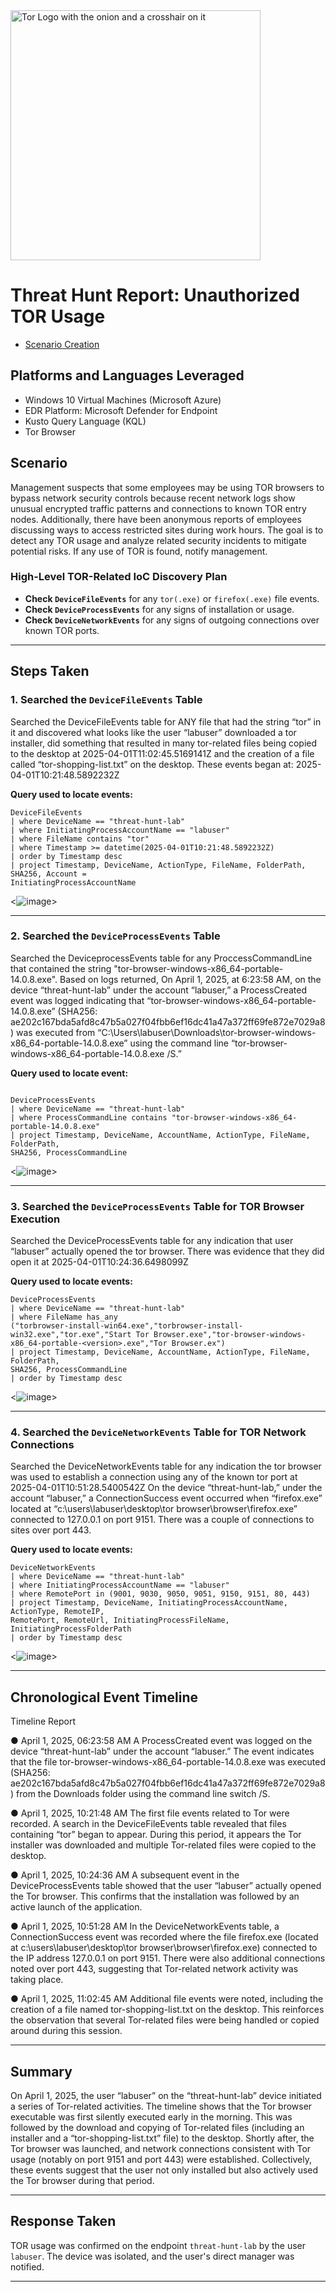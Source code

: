 
<img width="400" src="https://github.com/user-attachments/assets/44bac428-01bb-4fe9-9d85-96cba7698bee" alt="Tor Logo with the onion and a crosshair on it"/>

# Threat Hunt Report: Unauthorized TOR Usage
- [Scenario Creation](https://github.com/coreyhallbtrt/threat-hunting-scenario-tor-/blob/main/threat-hunting-scenario-tor-event-creation.md)

## Platforms and Languages Leveraged
- Windows 10 Virtual Machines (Microsoft Azure)
- EDR Platform: Microsoft Defender for Endpoint
- Kusto Query Language (KQL)
- Tor Browser

##  Scenario

Management suspects that some employees may be using TOR browsers to bypass network security controls because recent network logs show unusual encrypted traffic patterns and connections to known TOR entry nodes. Additionally, there have been anonymous reports of employees discussing ways to access restricted sites during work hours. The goal is to detect any TOR usage and analyze related security incidents to mitigate potential risks. If any use of TOR is found, notify management.

### High-Level TOR-Related IoC Discovery Plan

- **Check `DeviceFileEvents`** for any `tor(.exe)` or `firefox(.exe)` file events.
- **Check `DeviceProcessEvents`** for any signs of installation or usage.
- **Check `DeviceNetworkEvents`** for any signs of outgoing connections over known TOR ports.

---

## Steps Taken

### 1. Searched the `DeviceFileEvents` Table

Searched the DeviceFileEvents table for ANY file that had the string “tor” in it and discovered what 
looks like the user “labuser” downloaded a tor installer, did something that resulted in many 
tor-related files being copied to the desktop at 2025-04-01T11:02:45.5169141Z and the creation of a 
file called “tor-shopping-list.txt” on the desktop. These events began at: 
2025-04-01T10:21:48.5892232Z 

**Query used to locate events:**

```kql
DeviceFileEvents 
| where DeviceName == "threat-hunt-lab" 
| where InitiatingProcessAccountName == "labuser" 
| where FileName contains "tor" 
| where Timestamp >= datetime(2025-04-01T10:21:48.5892232Z) 
| order by Timestamp desc 
| project Timestamp, DeviceName, ActionType, FileName, FolderPath, SHA256, Account = 
InitiatingProcessAccountName
```
<![image](https://github.com/user-attachments/assets/11c2e686-b946-437d-bd8d-f5897e9c4ec9)>

---

### 2. Searched the `DeviceProcessEvents` Table

Searched the DeviceprocessEvents table for any ProccessCommandLine that contained the string 
"tor-browser-windows-x86_64-portable-14.0.8.exe". Based on logs returned, On April 1, 2025, at 
6:23:58 AM, on the device “threat-hunt-lab” under the account “labuser,” a ProcessCreated event was 
logged indicating that “tor-browser-windows-x86_64-portable-14.0.8.exe” (SHA256: 
ae202c167bda5afd8c47b5a027f04fbb6ef16dc41a47a372ff69fe872e7029a8) was executed from 
“C:\Users\labuser\Downloads\tor-browser-windows-x86_64-portable-14.0.8.exe” using the command 
line “tor-browser-windows-x86_64-portable-14.0.8.exe /S.” 

**Query used to locate event:**

```kql

DeviceProcessEvents 
| where DeviceName == "threat-hunt-lab" 
| where ProcessCommandLine contains "tor-browser-windows-x86_64-portable-14.0.8.exe" 
| project Timestamp, DeviceName, AccountName, ActionType, FileName, FolderPath, 
SHA256, ProcessCommandLine 
```
<![image](https://github.com/user-attachments/assets/c9e0a407-79c1-4aaa-98eb-dfd87d24a444)>

---

### 3. Searched the `DeviceProcessEvents` Table for TOR Browser Execution

Searched the DeviceProcessEvents table for any indication that user “labuser” actually opened the 
tor browser. There was evidence that they did open it at 2025-04-01T10:24:36.6498099Z 

**Query used to locate events:**

```kql
DeviceProcessEvents 
| where DeviceName == "threat-hunt-lab" 
| where FileName has_any 
("torbrowser-install-win64.exe","torbrowser-install-win32.exe","tor.exe","Start Tor Browser.exe","tor-browser-windows-x86_64-portable-<version>.exe","Tor Browser.ex")
| project Timestamp, DeviceName, AccountName, ActionType, FileName, FolderPath, 
SHA256, ProcessCommandLine 
| order by Timestamp desc 
```
<![image](https://github.com/user-attachments/assets/95d9513a-c37a-46a9-a8ad-132af5d47cb4)>

---

### 4. Searched the `DeviceNetworkEvents` Table for TOR Network Connections

Searched the DeviceNetworkEvents table for any indication the tor browser was used to establish a 
connection using any of the known tor port at 2025-04-01T10:51:28.5400542Z On the device 
“threat-hunt-lab,” under the account “labuser,” a ConnectionSuccess event occurred when 
“firefox.exe” located at “c:\users\labuser\desktop\tor browser\browser\firefox.exe” connected to 
127.0.0.1 on port 9151. There was a couple of connections to sites over port 443. 

**Query used to locate events:**

```kql
DeviceNetworkEvents 
| where DeviceName == "threat-hunt-lab" 
| where InitiatingProcessAccountName == "labuser" 
| where RemotePort in (9001, 9030, 9050, 9051, 9150, 9151, 80, 443) 
| project Timestamp, DeviceName, InitiatingProcessAccountName, ActionType, RemoteIP, 
RemotePort, RemoteUrl, InitiatingProcessFileName, InitiatingProcessFolderPath 
| order by Timestamp desc 
```
<![image](https://github.com/user-attachments/assets/d86270f5-b3c2-4b7f-9f73-f57da543e66c)>

---

## Chronological Event Timeline 

Timeline Report 

● April 1, 2025, 06:23:58 AM 
A ProcessCreated event was logged on the device “threat-hunt-lab” under the account 
“labuser.” The event indicates that the file tor-browser-windows-x86_64-portable-14.0.8.exe 
was executed (SHA256: 
ae202c167bda5afd8c47b5a027f04fbb6ef16dc41a47a372ff69fe872e7029a8) from the 
Downloads folder using the command line switch /S. 

● April 1, 2025, 10:21:48 AM 
The first file events related to Tor were recorded. A search in the DeviceFileEvents table 
revealed that files containing “tor” began to appear. During this period, it appears the Tor 
installer was downloaded and multiple Tor-related files were copied to the desktop. 

● April 1, 2025, 10:24:36 AM 
A subsequent event in the DeviceProcessEvents table showed that the user “labuser” 
actually opened the Tor browser. This confirms that the installation was followed by an active 
launch of the application. 

● April 1, 2025, 10:51:28 AM 
In the DeviceNetworkEvents table, a ConnectionSuccess event was recorded where the 
file firefox.exe (located at c:\users\labuser\desktop\tor 
browser\browser\firefox.exe) connected to the IP address 127.0.0.1 on port 9151. 
There were also additional connections noted over port 443, suggesting that Tor-related 
network activity was taking place. 

● April 1, 2025, 11:02:45 AM 
Additional file events were noted, including the creation of a file named tor-shopping-list.txt 
on the desktop. This reinforces the observation that several Tor-related files were being 
handled or copied around during this session. 

---

## Summary

On April 1, 2025, the user “labuser” on the “threat-hunt-lab” device initiated a series of Tor-related 
activities. The timeline shows that the Tor browser executable was first silently executed early in the 
morning. This was followed by the download and copying of Tor-related files (including an installer 
and a “tor-shopping-list.txt” file) to the desktop. Shortly after, the Tor browser was launched, and 
network connections consistent with Tor usage (notably on port 9151 and port 443) were established. 
Collectively, these events suggest that the user not only installed but also actively used the Tor 
browser during that period. 

---

## Response Taken

TOR usage was confirmed on the endpoint `threat-hunt-lab` by the user `labuser`. The device was isolated, and the user's direct manager was notified.

---
